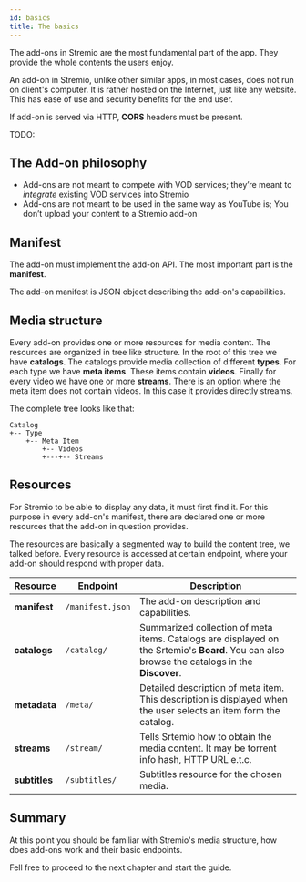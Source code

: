 ```yaml
---
id: basics
title: The basics
---
```


The add-ons in Stremio are the most fundamental part of the app. They provide the whole contents the users enjoy.

An add-on in Stremio, unlike other similar apps, in most cases, does not run on client's computer. It is rather hosted on the Internet, just like any website. This has ease of use and security benefits for the end user.

If add-on is served via HTTP, **CORS** headers must be present.

TODO:

The Add-on philosophy
---

 * Add-ons are not meant to compete with VOD services; they’re meant to *integrate* existing VOD services into Stremio
 * Add-ons are not meant to be used in the same way as YouTube is; You don’t upload your content to a Stremio add-on


Manifest
---

The add-on must implement the add-on API. The most important part is the **manifest**. 

The add-on manifest is JSON object describing the add-on's capabilities.

Media structure
---

Every add-on provides one or more resources for media content. The resources are organized in tree like structure. In the root of this tree we have **catalogs**. The catalogs provide media collection of different **types**. For each type we have **meta items**. These items contain **videos**. Finally for every video we have one or more **streams**. There is an option where the meta item does not contain videos. In this case it provides directly streams.

The complete tree looks like that:

    Catalog
    +-- Type
        +-- Meta Item
            +-- Videos
            +---+-- Streams

Resources
---

For Stremio to be able to display any data, it must first find it. For this purpose in every add-on's manifest, there are declared one or more resources that the add-on in question provides.

The resources are basically a segmented way to build the content tree, we talked before. Every resource is accessed at certain endpoint, where your add-on should respond with proper data.

| Resource      | Endpoint         | Description                                                                                                                                   |
| --------      | --------         | -----------                                                                                                                                   |
| **manifest**  | `/manifest.json` | The add-on description and capabilities.                                                                                                      |
| **catalogs**  | `/catalog/`      | Summarized collection of meta items. Catalogs are displayed on the Srtemio's **Board**. You can also browse the catalogs in the **Discover**. |
| **metadata**  | `/meta/`         | Detailed description of meta item. This description is displayed when the user selects an item form the catalog.                              |
| **streams**   | `/stream/`       | Tells Srtemio how to obtain the media content. It may be torrent info hash, HTTP URL e.t.c.                                                   |
| **subtitles** | `/subtitles/`    | Subtitles resource for the chosen media.                                                                                                      |

Summary
---

At this point you should be familiar with Stremio's media structure, how does add-ons work and their basic endpoints.

Fell free to proceed to the next chapter and start the guide.
